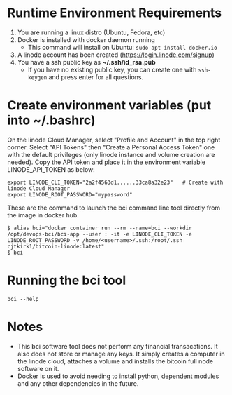 # Runtime Environment Requirements

1. You are running a linux distro (Ubuntu, Fedora, etc)
1. Docker is installed with docker daemon running
    * This command will install on Ubuntu: `sudo apt install docker.io`
1. A linode account has been created (https://login.linode.com/signup)
1. You have a ssh public key as **~/.ssh/id_rsa.pub**
    * If you have no existing public key, you can create one with `ssh-keygen` and press enter for all questions.

# Create environment variables (put into ~/.bashrc)
On the linode Cloud Manager, select "Profile and Account" in the top right corner.    Select "API Tokens" then "Create a Personal Access Token" one with the default privileges (only linode instance and volume creation are needed).   Copy the API token and place it in the environment variable LINODE_API_TOKEN as below:
```
export LINODE_CLI_TOKEN="2a2f4563d1......33ca8a32e23"   # Create with linode Cloud Manager 
export LINODE_ROOT_PASSWORD="mypassword" 
```

These are the command to launch the bci command line tool directly from the image in docker hub.
```
$ alias bci="docker container run --rm --name=bci --workdir /opt/devops-bci/bci-app --user : -it -e LINODE_CLI_TOKEN -e LINODE_ROOT_PASSWORD -v /home/<username>/.ssh:/root/.ssh cjtkirk1/bitcoin-linode:latest"
$ bci
```

# Running the bci tool
```
bci --help
```

# Notes
* This bci software tool does not perform any financial transacations.   It also does not store or manage any keys. It simply creates a computer in the linode cloud, attaches a volume and installs the bitcoin full node software on it.   
* Docker is used to avoid needing to install python, dependent modules and any other dependencies in the future.











